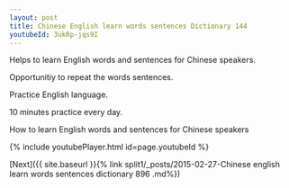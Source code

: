 ```yaml
---
layout: post
title: Chinese English learn words sentences Dictionary 144 
youtubeId: 3ukRp-jqs9I
---
```

 
 
Helps to learn English words and sentences for Chinese speakers.

Opportunitiy to repeat the words sentences. 

Practice English language. 
 
10 minutes practice every day. 
 
How to learn English words and sentences for Chinese speakers 
 
{% include youtubePlayer.html id=page.youtubeId %}
 
 
[Next]({{ site.baseurl }}{% link  split1/_posts/2015-02-27-Chinese english learn words sentences dictionary 896 .md%})
 
